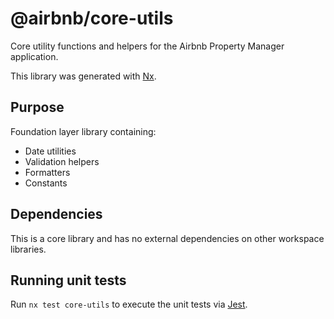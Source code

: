 # @airbnb/core-utils

Core utility functions and helpers for the Airbnb Property Manager application.

This library was generated with [Nx](https://nx.dev).

## Purpose

Foundation layer library containing:

- Date utilities
- Validation helpers
- Formatters
- Constants

## Dependencies

This is a core library and has no external dependencies on other workspace libraries.

## Running unit tests

Run `nx test core-utils` to execute the unit tests via [Jest](https://jestjs.io).
